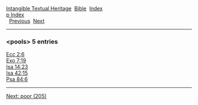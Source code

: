 [Intangible Textual Heritage](../../index)  [Bible](../index) 
[Index](index)   
[p Index](_p_)  
  [Previous](c08687)  [Next](c08689) 

------------------------------------------------------------------------

### &lt;pools&gt; 5 entries

[Ecc 2:6](../kjv/ecc002.htm#006)  
[Exo 7:19](../kjv/exo007.htm#019)  
[Isa 14:23](../kjv/isa014.htm#023)  
[Isa 42:15](../kjv/isa042.htm#015)  
[Psa 84:6](../kjv/psa084.htm#006)  

------------------------------------------------------------------------

[Next: poor (205)](c08689)
